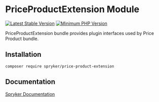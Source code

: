 # PriceProductExtension Module
[![Latest Stable Version](https://poser.pugx.org/spryker/price-product-extension/v/stable.svg)](https://packagist.org/packages/spryker/price-product-extension)
[![Minimum PHP Version](https://img.shields.io/badge/php-%3E%3D%208.1-8892BF.svg)](https://php.net/)

PriceProductExtension bundle provides plugin interfaces used by Price Product bundle.

## Installation

```
composer require spryker/price-product-extension
```

## Documentation

[Spryker Documentation](https://docs.spryker.com)

